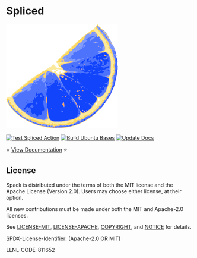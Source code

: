 # Spliced

<img src="https://github.com/buildsi/spliced/raw/main/docs/assets/img/spliced-small.png">

[![Test Spliced Action](https://github.com/buildsi/spliced/actions/workflows/test-action.yaml/badge.svg)](https://github.com/buildsi/spliced/actions/workflows/test-action.yaml)
[![Build Ubuntu Bases](https://github.com/buildsi/spliced/actions/workflows/container-bases.yaml/badge.svg)](https://github.com/buildsi/spliced/actions/workflows/container-bases.yaml)
[![Update Docs](https://github.com/buildsi/spliced/actions/workflows/docs.yml/badge.svg)](https://github.com/buildsi/spliced/actions/workflows/docs.yml)

⭐️ [View Documentation](https://buildsi.github.io/spliced/) ⭐️ 
 
## License

Spack is distributed under the terms of both the MIT license and the
Apache License (Version 2.0). Users may choose either license, at their
option.

All new contributions must be made under both the MIT and Apache-2.0
licenses.

See [LICENSE-MIT](https://github.com/spack/spack/blob/develop/LICENSE-MIT),
[LICENSE-APACHE](https://github.com/spack/spack/blob/develop/LICENSE-APACHE),
[COPYRIGHT](https://github.com/spack/spack/blob/develop/COPYRIGHT), and
[NOTICE](https://github.com/spack/spack/blob/develop/NOTICE) for details.

SPDX-License-Identifier: (Apache-2.0 OR MIT)

LLNL-CODE-811652
